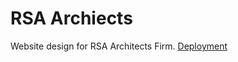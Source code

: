 # RSA Archiects
Website design for RSA Architects Firm.
<a href="https://speeeedy-899.github.io/RSA_Archiects/">Deployment</a>
